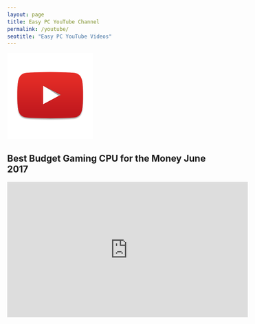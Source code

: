 ```yaml
---
layout: page
title: Easy PC YouTube Channel
permalink: /youtube/
seotitle: "Easy PC YouTube Videos"
---
```


![YOUTUBE](/img/youtube.png "YOUTUBE")

## Best Budget Gaming CPU for the Money June 2017

<iframe width="560" height="315" src="https://www.youtube.com/embed/AVP2Ume6xbY" frameborder="0" allowfullscreen></iframe>

